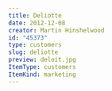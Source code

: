 ```yaml
---
title: Deliotte
date: 2012-12-08
creator: Martin Hinshelwood
id: "45373"
type: customers
slug: deliotte
preview: deloit.jpg
ItemType: customers
ItemKind: marketing
---
```

